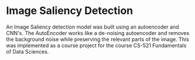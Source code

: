 # Image Saliency Detection
An Image Saliency detection model was built using an autoencoder and CNN's. The AutoEncoder works like a de-noising autoencoder and 
removes the background noise while preserving the relevant parts of the image. 
This was implemented as a course project for the course CS-521 Fundamentals of Data Sciences.
